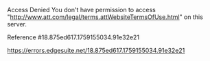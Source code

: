 Access Denied
You don't have permission to access "http://www.att.com/legal/terms.attWebsiteTermsOfUse.html" on this server.

Reference #18.875ed617.1759155034.91e32e21

https://errors.edgesuite.net/18.875ed617.1759155034.91e32e21